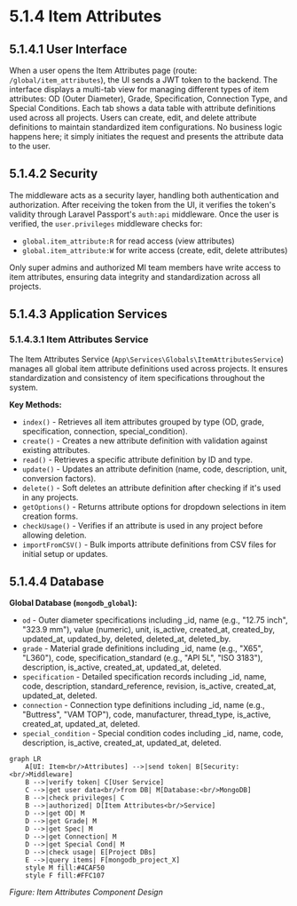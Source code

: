 # 5.1.4 Item Attributes

## 5.1.4.1 User Interface

When a user opens the Item Attributes page (route: `/global/item_attributes`), the UI sends a JWT token to the backend. The interface displays a multi-tab view for managing different types of item attributes: OD (Outer Diameter), Grade, Specification, Connection Type, and Special Conditions. Each tab shows a data table with attribute definitions used across all projects. Users can create, edit, and delete attribute definitions to maintain standardized item configurations. No business logic happens here; it simply initiates the request and presents the attribute data to the user.

## 5.1.4.2 Security

The middleware acts as a security layer, handling both authentication and authorization. After receiving the token from the UI, it verifies the token's validity through Laravel Passport's `auth:api` middleware. Once the user is verified, the `user.privileges` middleware checks for:
- `global.item_attribute:R` for read access (view attributes)
- `global.item_attribute:W` for write access (create, edit, delete attributes)

Only super admins and authorized MI team members have write access to item attributes, ensuring data integrity and standardization across all projects.

## 5.1.4.3 Application Services

### 5.1.4.3.1 Item Attributes Service

The Item Attributes Service (`App\Services\Globals\ItemAttributesService`) manages all global item attribute definitions used across projects. It ensures standardization and consistency of item specifications throughout the system.

**Key Methods:**
- `index()` - Retrieves all item attributes grouped by type (OD, grade, specification, connection, special_condition).
- `create()` - Creates a new attribute definition with validation against existing attributes.
- `read()` - Retrieves a specific attribute definition by ID and type.
- `update()` - Updates an attribute definition (name, code, description, unit, conversion factors).
- `delete()` - Soft deletes an attribute definition after checking if it's used in any projects.
- `getOptions()` - Returns attribute options for dropdown selections in item creation forms.
- `checkUsage()` - Verifies if an attribute is used in any project before allowing deletion.
- `importFromCSV()` - Bulk imports attribute definitions from CSV files for initial setup or updates.

## 5.1.4.4 Database

**Global Database (`mongodb_global`):**
- `od` - Outer diameter specifications including _id, name (e.g., "12.75 inch", "323.9 mm"), value (numeric), unit, is_active, created_at, created_by, updated_at, updated_by, deleted, deleted_at, deleted_by.
- `grade` - Material grade definitions including _id, name (e.g., "X65", "L360"), code, specification_standard (e.g., "API 5L", "ISO 3183"), description, is_active, created_at, updated_at, deleted.
- `specification` - Detailed specification records including _id, name, code, description, standard_reference, revision, is_active, created_at, updated_at, deleted.
- `connection` - Connection type definitions including _id, name (e.g., "Buttress", "VAM TOP"), code, manufacturer, thread_type, is_active, created_at, updated_at, deleted.
- `special_condition` - Special condition codes including _id, name, code, description, is_active, created_at, updated_at, deleted.

```mermaid
graph LR
    A[UI: Item<br/>Attributes] -->|send token| B[Security:<br/>Middleware]
    B -->|verify token| C[User Service]
    C -->|get user data<br/>from DB| M[Database:<br/>MongoDB]
    B -->|check privileges| C
    B -->|authorized| D[Item Attributes<br/>Service]
    D -->|get OD| M
    D -->|get Grade| M
    D -->|get Spec| M
    D -->|get Connection| M
    D -->|get Special Cond| M
    D -->|check usage| E[Project DBs]
    E -->|query items| F[mongodb_project_X]
    style M fill:#4CAF50
    style F fill:#FFC107
```

*Figure: Item Attributes Component Design*
